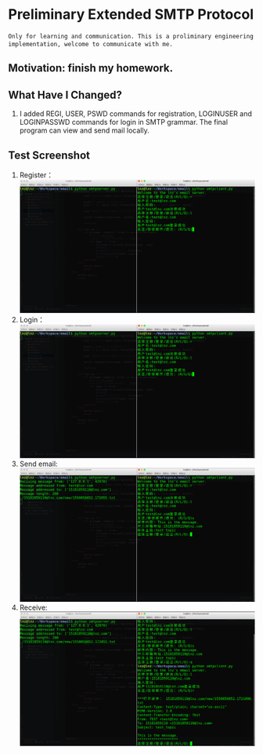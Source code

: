 # Preliminary Extended SMTP Protocol
	Only for learning and communication. This is a proliminary engineering implementation, welcome to communicate with me.
## Motivation: finish my homework.

## What Have I Changed?
1. I added REGI, USER, PSWD commands for registration, LOGINUSER and LOGINPASSWD commands for login in SMTP grammar. The final program can view and send mail locally.

## Test Screenshot
1. Register：
	![Image text](screenshot/p1.png)	
2. Login：
	![Image text](screenshot/p2.png)
3. Send email:
	![Image text](screenshot/p3.png)
4. Receive:
	![Image text](screenshot/p4.png)
	
